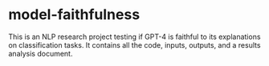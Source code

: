 # model-faithfulness
This is an NLP research project testing if GPT-4 is faithful to its explanations on classification tasks.
It contains all the code, inputs, outputs, and a results analysis document.
